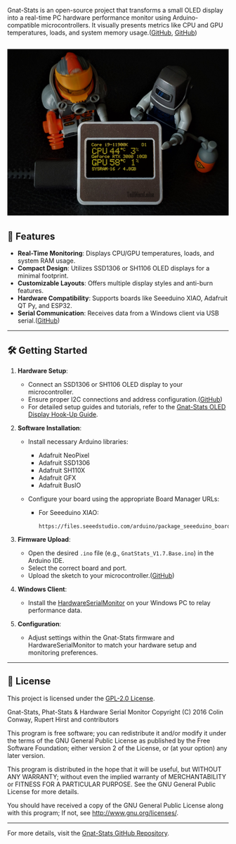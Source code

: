 

  
 Gnat-Stats is an open-source project that transforms a small OLED display into a real-time PC hardware performance monitor using Arduino-compatible microcontrollers. It visually presents metrics like CPU and GPU temperatures, loads, and system memory usage.([GitHub][1], [GitHub][2])
 
![](https://github.com/koogar/Gnat-Stats/blob/master/images/3620111625420060746.png)
---

## 🔧 Features

* **Real-Time Monitoring**: Displays CPU/GPU temperatures, loads, and system RAM usage.
* **Compact Design**: Utilizes SSD1306 or SH1106 OLED displays for a minimal footprint.
* **Customizable Layouts**: Offers multiple display styles and anti-burn features.
* **Hardware Compatibility**: Supports boards like Seeeduino XIAO, Adafruit QT Py, and ESP32.
* **Serial Communication**: Receives data from a Windows client via USB serial.([GitHub][3])

---

## 🛠️ Getting Started

1. **Hardware Setup**:

   * Connect an SSD1306 or SH1106 OLED display to your microcontroller.
   * Ensure proper I2C connections and address configuration.([GitHub][3])
   * For detailed setup guides and tutorials, refer to the [Gnat-Stats OLED Display Hook-Up Guide](https://runawaybrainz.blogspot.com/2021/03/phat-stats-ssd1306-oled-hook-up-guide.html).

2. **Software Installation**:

   * Install necessary Arduino libraries:

     * Adafruit NeoPixel
     * Adafruit SSD1306
     * Adafruit SH110X
     * Adafruit GFX
     * Adafruit BusIO
   * Configure your board using the appropriate Board Manager URLs:

     * For Seeeduino XIAO:

       ```
       https://files.seeedstudio.com/arduino/package_seeeduino_boards_index.json
       ```

3. **Firmware Upload**:

   * Open the desired `.ino` file (e.g., `GnatStats_V1.7.Base.ino`) in the Arduino IDE.
   * Select the correct board and port.
   * Upload the sketch to your microcontroller.([GitHub][3])

4. **Windows Client**:

   * Install the [HardwareSerialMonitor](https://github.com/koogar/HardwareSerialMonitor) on your Windows PC to relay performance data.
3. **Configuration**:

   * Adjust settings within the Gnat-Stats firmware and HardwareSerialMonitor to match your hardware setup and monitoring preferences.


---

## 📜 License

This project is licensed under the [GPL-2.0 License](https://github.com/koogar/Gnat-Stats/blob/master/LICENSE.txt).

Gnat-Stats, Phat-Stats & Hardware Serial Monitor 
Copyright (C) 2016  Colin Conway, Rupert Hirst and contributors
 
This program is free software; you can redistribute it and/or
modify it under the terms of the GNU General Public License
as published by the Free Software Foundation; either version 2
of the License, or (at your option) any later version.

This program is distributed in the hope that it will be useful,
but WITHOUT ANY WARRANTY; without even the implied warranty of
MERCHANTABILITY or FITNESS FOR A PARTICULAR PURPOSE.  See the
GNU General Public License for more details.

You should have received a copy of the GNU General Public License
along with this program; If not, see <http://www.gnu.org/licenses/>.

---

For more details, visit the [Gnat-Stats GitHub Repository](https://github.com/koogar/Gnat-Stats).

[1]: https://github.com/koogar/Gnat-Stats/releases?utm_source=chatgpt.com "Releases · koogar/Gnat-Stats - GitHub"
[2]: https://github.com/koogar/Gnat-Stats/blob/master/GnatStats_V1.7.Base/DisplayStats.ino?utm_source=chatgpt.com "Gnat-Stats/GnatStats_V1.7.Base/DisplayStats.ino at master - GitHub"
[3]: https://github.com/koogar/Gnat-Stats/blob/master/GnatStats_V1.7.Base/GnatStats_V1.7.Base.ino?utm_source=chatgpt.com "Gnat-Stats/GnatStats_V1.7.Base/GnatStats_V1.7.Base.ino at ... - GitHub"
[4]: https://github.com/koogar/Gnat-Stats?utm_source=chatgpt.com "GitHub - koogar/Gnat-Stats: GnatStats Tiny OLED Arduino PC Hardware ..."

